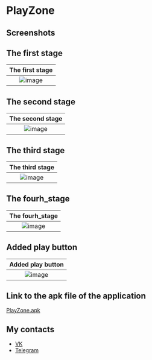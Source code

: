 
# PlayZone

## Screenshots

## The first stage

|                The first stage                  |
|:-----------------------------------------------:|
| ![image](https://github.com/Liker4ik26/PlayZone/assets/104251391/ed2000bd-c2d4-49f9-b914-4871adb695b2)|

## The second stage

|               The second stage                  |
|:-----------------------------------------------:|
| ![image](https://github.com/Liker4ik26/PlayZone/assets/104251391/47862655-e852-4102-aa38-455ecd2c051e)|

## The third stage

|                   The third stage                  |
|:--------------------------------------------------:|
| ![image](https://github.com/Liker4ik26/PlayZone/assets/104251391/dbffec9a-88d1-45a9-977d-a39c2399249b)| 

## The fourh_stage

|                    The fourh_stage                       |   
|:-----------------------------------------------------------:|
| ![image](https://github.com/Liker4ik26/PlayZone/assets/104251391/d5c86175-d00b-4b8e-bf41-21024440c9dd)|


## Added play button

|                 Added play button           |
|:-------------------------------------------:|
|![image](https://github.com/Liker4ik26/PlayZone/assets/104251391/1d75cc6f-8ed3-438b-b37a-19773c11341d)|

## Link to the apk file of the application
[PlayZone.apk](https://drive.google.com/drive/folders/1ATA7o0O0BRQjXgYH7y4MA_1aDnkQwWKA?usp=sharing)

## My contacts
* [VK](https://vk.com/liker4ik50)
* [Telegram](https://t.me/Liker4ik50)
